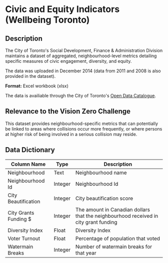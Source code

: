 # Civic and Equity Indicators (Wellbeing Toronto)

## Description
The City of Toronto's Social Development, Finance & Administration Division maintains a dataset of aggregated, neighbourhood-level metrics detailing specific measures of civic engagement, diversity, and equity.

The data was uploaded in December 2014 (data from 2011 and 2008 is also provided in the dataset). 

**Format:** Excel workbook (xlsx)

The data is availiable through the City of Toronto's [Open Data Catalogue](https://www.toronto.ca/city-government/data-research-maps/open-data/open-data-catalogue/#612399e3-f046-ad8f-a8fd-7694b3dd2c81).

## Relevance to the Vision Zero Challenge
This dataset provides neighbourhood-specific metrics that can potentially be linked to areas where collisions occur more frequently, or where persons at higher risk of being involved in a serious collision may reside.

## Data Dictionary
| Column Name | Type | Description |
|-------------|------|-------------|
Neighbourhood	| Text | Neighbourhood name 
Neighbourhood Id | Integer | Neighbourhood Id 
City Beautification	| Integer | City beautification score 
City Grants Funding $	| Integer | The amount in Canadian dollars that the neighbourhood received in city grant funding
Diversity Index	| Float | Diversity Index
Voter Turnout	| Float | Percentage of population that voted
Watermain Breaks | Integer | Number of watermain breaks for that year

